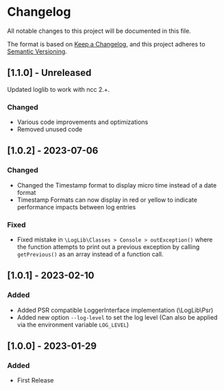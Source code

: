 # Changelog

All notable changes to this project will be documented in this file.

The format is based on [Keep a Changelog](https://keepachangelog.com/en/1.0.0/),
and this project adheres to [Semantic Versioning](https://semver.org/spec/v2.0.0.html).

## [1.1.0] - Unreleased

Updated loglib to work with ncc 2.+.

### Changed

 - Various code improvements and optimizations
 - Removed unused code


## [1.0.2] - 2023-07-06

### Changed 
 * Changed the Timestamp format to display micro time instead of a date format
 * Timestamp Formats can now display in red or yellow to indicate performance impacts between log entries

### Fixed
 * Fixed mistake in `\LogLib\Classes > Console > outException()` where the function attempts to print out a previous
   exception by calling `getPrevious()` as an array instead of a function call.


## [1.0.1] - 2023-02-10

### Added
 * Added PSR compatible LoggerInterface implementation (\LogLib\Psr)
 * Added new option `--log-level` to set the log level (Can also be applied via the environment variable `LOG_LEVEL`)


## [1.0.0] - 2023-01-29

### Added
 * First Release